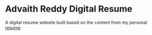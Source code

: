 # Advaith Reddy Digital Resume

A digital resume website built based on the content from my personal [resume](./assets/Advaith_Resume_off.pdf) 

